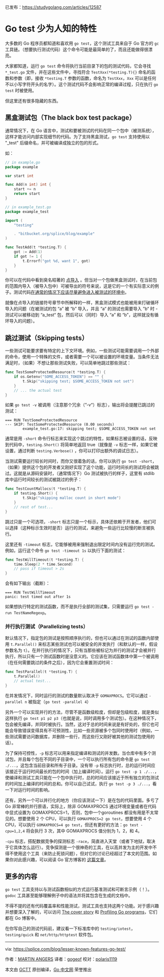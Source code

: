 已发布：https://studygolang.com/articles/12587

# Go test 少为人知的特性

大多数的 Go 程序员都知道和喜欢用 `go test`，这个测试工具来自于 Go 官方的 `gc` 工具链。（想要执行测试代码）这个命令可能是最简单的了，而且还能做得很漂亮。

大家都知道，运行 `go test` 命令将执行当前目录下的包的测试代码，它会寻找 `*_test.go` 文件，并在这些文件中，寻找符合 `TestXxx(*testing.T){}` 命名的函数和参数（即，接收 `*testing.T` 参数的函数，命名为 `TestXxx`，`Xxx` 可以是任何不以小写字符开头的名字）。这个测试代码不会影响正常的编译过程，只在执行 `go test` 时被使用。

但这里还有很多隐藏的东西。

## 黑盒测试包（The black box test package）

通常情况下，在 Go 语言中，测试和要被测试的代码在同一个包中（被测系统），这样才能访问内部实现细节的代码。为了支持黑盒测试，`go test` 支持使用以 "_test" 后缀命名，并可被编译成独立的包的形式。

如：

```go
// in example.go
package example

var start int

func Add(n int) int {
	start += n
	return start
}

// in example_test.go
package example_test

import (
	"testing"

	. "bitbucket.org/splice/blog/example"
)

func TestAdd(t *testing.T) {
	got := Add(1)
	if got != 1 {
		t.Errorf("got %d, want 1", got)
	}
}
```

你可以在代码中看到臭名昭著的 [点导入](https://golang.org/ref/spec#Import_declarations) 。但当对一个包做黑盒测试时，在当前包的范围内导入（被导入包中）可被导出的符号来说，这是它的一个有实际意义的例子。测试代码[在通常的情况下应该尽量避免进入被测试的环境中](https://code.google.com/p/go-wiki/wiki/CodeReviewComments#Import_Dot)。

就像在点导入的链接符号章节中所解释的一样，黑盒测试模式也能被用来打破循环导入的问题（在被测试的包 “a” 被 “b” 导入，并且 “a“ 的测试也需要导入 ”b“ 时 - 测试可以被移动到 “a_test“ 包，然后可以（同时）导入 “a” 和 “b”，这样就没有循环导入的问题）。

## 跳过测试（Skipping tests）

一些测试可能要求要有特定的上下文环境。例如，一些测试可能需要调用一个外部的命令，使用一个特殊的文件，或者需要一个可以被设置的环境变量。当条件无法满足时，（如果）不想让那些测试失败，可以简单地跳过那些测试：

```go
func TestSomeProtectedResource(t *testing.T) {
	if os.Getenv("SOME_ACCESS_TOKEN") == "" {
		t.Skip("skipping test; $SOME_ACCESS_TOKEN not set")
	}
	// ... the actual test
}
```

如果 `go test -v` 被调用（注意那个冗余（”-v“）标志），输出将会提醒已跳过的测试：

```
=== RUN TestSomeProtectedResource
--- SKIP: TestSomeProtectedResource (0.00 seconds)
		example_test.go:17: skipping test; $SOME_ACCESS_TOKEN not set
```

通常是用 `-short` 命令行标志来实现这个跳过的特性，如果标志被设置的话，反映到代码中，`testing.Short()` 将简单地返回 true（就像是 `-v` 标志一样，如果它被设置，通过判断 `testing.Verbose()` ，你可以打印出额外的调试日志）。

当测试需要运行较长时间时，而你又很着急的话，你可以执行 `go test -short`，（如果）提供这个包的开发者又刚好实现了这个功能，运行时间长的测试将会被跳过。这就是从源码安装时，（通常情况下）Go 测试被执行的样子，这里有 stdlib 库中运行时间较长的测试被跳过的例子：

```go
func TestCountMallocs(t *testing.T) {
	if testing.Short() {
		t.Skip("skipping malloc count in short mode")
	}
	// rest of test...
}
```

跳过只是一个可选项，`-short` 标志只是一个标示，具体还依赖于开发者，他们可以选择（这种标示生效时是否）运行的测试，来避免一些运行比较慢的断言被执行。

这里还有 `-timeout` 标志，它能够被用来强制退出限定时间内没有运行完的测试。例如，运行这个命令 `go test -timeout 1s` 以执行下面的测试：

```go
func TestWillTimeout(t *testing.T) {
	time.Sleep(2 * time.Second)
	// pass if timeout > 2s
}
```

会有如下输出（截断）：

```
=== RUN TestWillTimeout
panic: test timed out after 1s
```

如果想执行特定的测试函数，而不是执行全部的测试集，只需要运行 `go test -run TestNameRegexp`。

### 并行执行测试（Parallelizing tests）

默认情况下，指定包的测试是按照顺序执行的，但也可以通过在测试的函数内部使用 `t.Parallel()` 来标志某些测试也可以被安全的并发执行（和默认的一样，假设参数名为 `t`）。在并行执行的情况下，只有当那些被标记为并行的测试才会被并行执行，所以只有一个测试函数时是没意义的。它应该在测试函数体中第一个被调用（在任何需要跳过的条件之后），因为它会重置测试时间：

```go
func TestParallel(t *testing.T) {
	t.Parallel()
	// actual test...
}
```

在并发情况下，同时运行的测试的数量默认取决于 `GOMAXPROCS`。它可以通过 `-parallel n` 被指定（`go test -parallel 4`）

另外一个可以实现并行的方法，尽管不是函数级粒度，但却是包级粒度，就是类似这样执行 `go test p1 p2 p3`（也就是说，同时调用多个测试包）。在这种情况下，包会被先编译，并同时被执行。当然，这对于总的时间来说是有好处的，但它也可能会导致错误变得具有不可预测性，比如一些资源被多个包同时使用时（例如，一些测试需要访问数据库，并删除一些行，而这些行又刚好被其他的测试包使用的话）。

为了保持可控性，`-p` 标志可以用来指定编译和测试的并发数。当仓库中有多个测试包，并且每个包在不同的子目录中，一个可以执行所有包的命令是 `go test ./...`，这包含当前目录和所有子目录。没有带 `-p` 标志执行时，总的运行时间应该接近于运行时间最长的包的时间（加上编译时间）。运行 `go test -p 1 ./...`，使编译和测试工具只能在一个包中执行时，总的时间应该接近于所有独立的包测试的时间加上编译的时间的总和。你可以自己试试，执行 `go test -p 3 ./...`，看一下对运行时间的影响。

还有，另外一个可以并行化的地方（你应该测试一下）是在包的代码里面。多亏了 Go 非常棒的并行原语，实际上，除非 GOMAXPROCS 通过环境变量或者在代码中显式设置为 GOMAXPROCS=1，否则，包中一个goroutines 都没有用是不太常见的。想要使用 2 个 CPU，可以执行 `GOMAXPROCS=2 go test`，想要使用 4 个 CPU，可以执行 `GOMAXPROCS=4 go test`，但还有更好的方法：`go test -cpu=1,2,4` 将会执行 3 次，其中 GOMAXPROCS 值分别为 1，2，和 4。

`-cpu` 标志，搭配数据竞争的探测标志 `-race`，简直进入天堂（或者下地狱，取决于它具体怎么运行）。竞争探测是一个很神奇的工具，在以高并发为主的开发中不得不使用这个工具（来防止死锁问题），但对它的讨论已经超过了本文的范围。如果你对此感兴趣，可以阅读 Go 官方博客的 [这篇文章](http://blog.golang.org/race-detector)。

## 更多的内容

`go test` 工具支持以与测试函数相似的方式运行基准测试和可断言示例（！）。`godoc` 工具甚至能够理解例子中的语法并将其包含在生成的文档中。

不得不提的还有代码覆盖率和性能测试，测试工具也支持这两个功能。对于感兴趣并想要深入了解的，可以访问 [The cover story](http://blog.golang.org/cover) 和 [Profiling Go programs](http://blog.golang.org/profiling-go-programs)，它们都在 Go 博客中。

在你写自己的测试代码前，建议看一下标准库中的 `testing/iotest`，`testing/quick` 和 `net/http/httptest` 软件包。

---

via: https://splice.com/blog/lesser-known-features-go-test/

作者：[MARTIN ANGERS](https://splice.com/blog/author/martin/)
译者：[gogeof](https://github.com/gogeof)
校对：[polaris1119](https://github.com/polaris1119)

本文由 [GCTT](https://github.com/studygolang/GCTT) 原创编译，[Go 中文网](https://studygolang.com/) 荣誉推出


